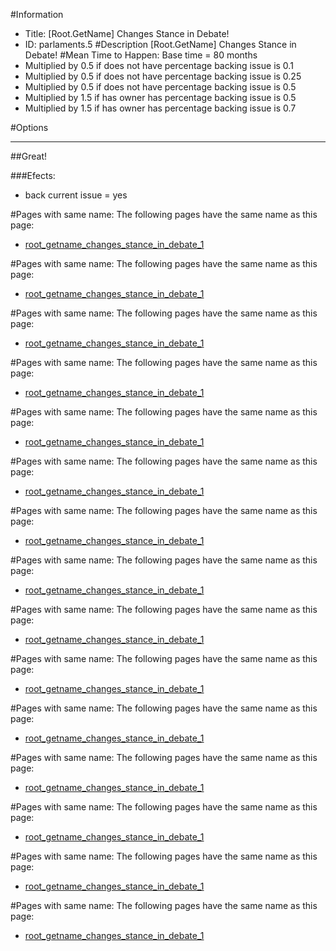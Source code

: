 #Information
 - Title: [Root.GetName] Changes Stance in Debate!
 - ID: parlaments.5
#Description
[Root.GetName] Changes Stance in Debate!
#Mean Time to Happen:
Base time = 80 months
 - Multiplied by 0.5 if does not have percentage backing issue is 0.1
 - Multiplied by 0.5 if does not have percentage backing issue is 0.25
 - Multiplied by 0.5 if does not have percentage backing issue is 0.5
 - Multiplied by 1.5 if has owner has percentage backing issue is 0.5
 - Multiplied by 1.5 if has owner has percentage backing issue is 0.7

#Options

___
##Great!

###Efects:<ul><li>back current issue = yes</li></ul>


#Pages with same name:
The following pages have the same name as this page:
 - [root_getname_changes_stance_in_debate_1](root_getname_changes_stance_in_debate_1.md)


#Pages with same name:
The following pages have the same name as this page:
 - [root_getname_changes_stance_in_debate_1](root_getname_changes_stance_in_debate_1.md)


#Pages with same name:
The following pages have the same name as this page:
 - [root_getname_changes_stance_in_debate_1](root_getname_changes_stance_in_debate_1.md)


#Pages with same name:
The following pages have the same name as this page:
 - [root_getname_changes_stance_in_debate_1](root_getname_changes_stance_in_debate_1.md)


#Pages with same name:
The following pages have the same name as this page:
 - [root_getname_changes_stance_in_debate_1](root_getname_changes_stance_in_debate_1.md)


#Pages with same name:
The following pages have the same name as this page:
 - [root_getname_changes_stance_in_debate_1](root_getname_changes_stance_in_debate_1.md)


#Pages with same name:
The following pages have the same name as this page:
 - [root_getname_changes_stance_in_debate_1](root_getname_changes_stance_in_debate_1.md)


#Pages with same name:
The following pages have the same name as this page:
 - [root_getname_changes_stance_in_debate_1](root_getname_changes_stance_in_debate_1.md)


#Pages with same name:
The following pages have the same name as this page:
 - [root_getname_changes_stance_in_debate_1](root_getname_changes_stance_in_debate_1.md)


#Pages with same name:
The following pages have the same name as this page:
 - [root_getname_changes_stance_in_debate_1](root_getname_changes_stance_in_debate_1.md)


#Pages with same name:
The following pages have the same name as this page:
 - [root_getname_changes_stance_in_debate_1](root_getname_changes_stance_in_debate_1.md)


#Pages with same name:
The following pages have the same name as this page:
 - [root_getname_changes_stance_in_debate_1](root_getname_changes_stance_in_debate_1.md)


#Pages with same name:
The following pages have the same name as this page:
 - [root_getname_changes_stance_in_debate_1](root_getname_changes_stance_in_debate_1.md)


#Pages with same name:
The following pages have the same name as this page:
 - [root_getname_changes_stance_in_debate_1](root_getname_changes_stance_in_debate_1.md)


#Pages with same name:
The following pages have the same name as this page:
 - [root_getname_changes_stance_in_debate_1](root_getname_changes_stance_in_debate_1.md)
